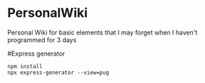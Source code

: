 # PersonalWiki
Personal Wiki for basic elements that I may forget when I haven't programmed for 3 days

#Express generator

```
npm install
npx express-generator --view=pug
```
